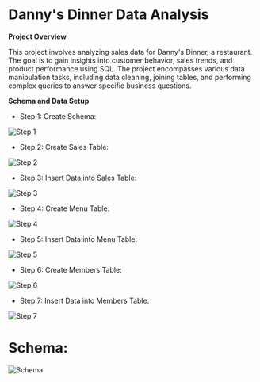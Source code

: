 # Danny's Dinner Data Analysis
**Project Overview**<br/>

This project involves analyzing sales data for Danny's Dinner, a restaurant. The goal is to gain insights into customer behavior, sales trends, and product performance using SQL. The project encompasses various data manipulation tasks, including data cleaning, joining tables, and performing complex queries to answer specific business questions.<br/>

**Schema and Data Setup**<br/>
* Step 1: Create Schema:<br/>

![Step 1 ](https://github.com/user-attachments/assets/a0d12438-3673-4ec2-8cdb-868a8f8d0f08)

* Step 2: Create Sales Table:<br/>

![Step 2 ](https://github.com/user-attachments/assets/fc3645df-8e39-4f4a-8d72-0fb3b2ac4eee)

* Step 3: Insert Data into Sales Table:<br/>

![Step 3 ](https://github.com/user-attachments/assets/fb9e35ac-d5f5-47f3-9a2b-866d45356ca7)

* Step 4: Create Menu Table:<br/>

![Step 4 ](https://github.com/user-attachments/assets/6b5eb787-c972-466d-aa92-16472ad70432)

* Step 5: Insert Data into Menu Table:<br/>

![Step 5 ](https://github.com/user-attachments/assets/b7aba3bf-c735-43bd-bd49-a37c93bad851)

* Step 6: Create Members Table:<br/>

![Step 6 ](https://github.com/user-attachments/assets/9ddbf063-e4b3-4f05-b5e2-eef46d81fb64)

* Step 7: Insert Data into Members Table:<br/>

![Step 7 ](https://github.com/user-attachments/assets/0e8dc189-d9a3-41b9-b9f2-530739c8a80f)

# Schema:<br/> 

![Schema](https://github.com/user-attachments/assets/1002a6cb-f6b0-49da-912e-d50b3e3d7882)



